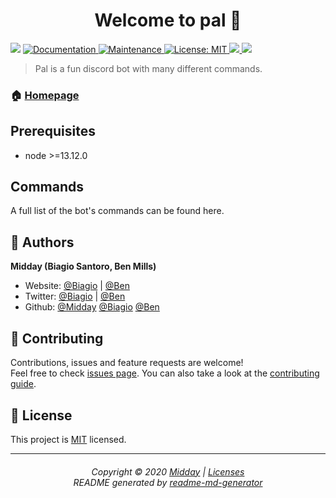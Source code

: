 <h1 align="center">Welcome to pal 👋</h1>
<p>
  <img src="https://img.shields.io/badge/node-%3E%3D13.12.0-blue.svg" />
  <a href="https://github.com/MiddayClouds/pal#readme" target="_blank">
    <img alt="Documentation" src="https://img.shields.io/badge/documentation-no-red.svg" />
  </a>
  <a href="https://github.com/MiddayClouds/pal/graphs/commit-activity" target="_blank">
    <img alt="Maintenance" src="https://img.shields.io/badge/Maintained%3F-yes-green.svg" />
  </a>
  <a href="https://github.com/MiddayClouds/pal/blob/master/LICENSE" target="_blank">
    <img alt="License: MIT" src="https://img.shields.io/github/license/MiddayClouds/pal" />
  </a>
  <a href="https://app.fossa.com/projects/git%2Bgithub.com%2FMiddayClouds%2Fpal?ref=badge_shield" alt="FOSSA Status">
  	<img src="https://app.fossa.com/api/projects/git%2Bgithub.com%2FMiddayClouds%2Fpal.svg?type=shield"/>
  </a>
<a href="https://codeclimate.com/github/MiddayClouds/pal/maintainability"><img src="https://api.codeclimate.com/v1/badges/92b81fccccb2faa9aaac/maintainability" /></a>



</p>

> Pal is a fun discord bot with many different commands.

### 🏠 [Homepage](https://github.com/MiddayClouds/pal#readme)

## Prerequisites

- node >=13.12.0

## Commands

A full list of the bot's commands can be found here.


## 👤 Authors

**Midday (Biagio Santoro, Ben Mills)**

* Website: [@Biagio](biagios.github.io) | [@Ben](benmills-co.github.io)
* Twitter: [@Biagio](https://twitter.com/biagiosantori) | [@Ben](https://twitter.com/BenMillsco)
* Github: [@Midday](https://github.com/MiddayClouds) [@Biagio](https://github.com/biagios) [@Ben](https://github.com/benmills-co)

## 🤝 Contributing

Contributions, issues and feature requests are welcome!<br />Feel free to check [issues page](https://github.com/MiddayClouds/pal/issues). You can also take a look at the [contributing guide](https://github.com/MiddayClouds/pal/blob/master/CONTRIBUTING.md).


## 📝 License

This project is [MIT](https://github.com/MiddayClouds/pal/blob/master/LICENSE) licensed.

***

<h6 align="center">
Copyright © 2020 <a href="https://github.com/MiddayClouds">Midday</a> | <a href="https://s3.amazonaws.com/blob.fossa.io/FOSSA_BOMS/17304/REPORT_pal_1588294931699.html?AWSAccessKeyId=AKIAZDFO4325S3TSM2FV&Expires=1588381337&Signature=0iYJsQyGwW5qb2XbcV5Fm5Omhbo%3D">Licenses</a>
<br/>
README generated by <a href="https://github.com/kefranabg/readme-md-generator">readme-md-generator</a></h6>
